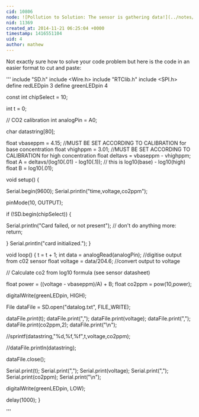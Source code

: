 ```yaml
---
cid: 10806
node: ![Pollution to Solution: The sensor is gathering data!](../notes/epongrat/11-19-2014/the-sensor-is-gathering-data)
nid: 11369
created_at: 2014-11-21 06:25:04 +0000
timestamp: 1416551104
uid: 4
author: mathew
---
```


Not exactly sure how to solve your code problem but here is the code in an easier format to cut and paste:

'''
include "SD.h"
include <Wire.h>
include "RTClib.h"
include <SPI.h>
define redLEDpin 3
define greenLEDpin 4

const int chipSelect = 10;

int t = 0;

// CO2 calibration int analogPin = A0;

char datastring[80];

float vbaseppm = 4.15; //MUST BE SET ACCORDING TO CALIBRATION for base concentration float vhighppm = 3.01; //MUST BE SET ACCORDING TO CALIBRATION for high concentration float deltavs = vbaseppm - vhighppm; float A = deltavs/(log10(.01) - log10(.1)); // this is log10(base) - log10(high) float B = log10(.01);

void setup() {

Serial.begin(9600);
Serial.println("time,voltage,co2ppm");

pinMode(10, OUTPUT);

if (!SD.begin(chipSelect)) {

Serial.println("Card failed, or not present");
// don't do anything more:
return;

} Serial.println("card initialized."); }

void loop() { t = t + 1; int data = analogRead(analogPin); //digitise output from c02 sensor float voltage = data/204.6; //convert output to voltage

// Calculate co2 from log10 formula (see sensor datasheet)

float power = ((voltage - vbaseppm)/A) + B; float co2ppm = pow(10,power);

digitalWrite(greenLEDpin, HIGH);

File dataFile = SD.open("datalog.txt", FILE_WRITE);

dataFile.print(t); dataFile.print(","); dataFile.print(voltage); dataFile.print(","); dataFile.print(co2ppm,2); dataFile.print("\n");

//sprintf(datastring,"%d,%f,%f",t,voltage,co2ppm);

//dataFile.println(datastring);

dataFile.close();

Serial.print(t); Serial.print(","); Serial.print(voltage); Serial.print(","); Serial.print(co2ppm); Serial.print("\n");

digitalWrite(greenLEDpin, LOW);

delay(1000); }

'''